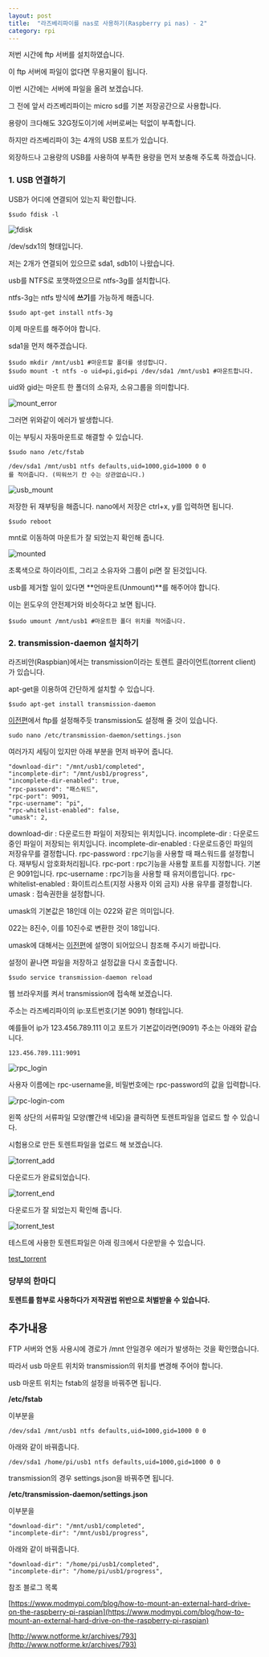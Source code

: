 ```yaml
---
layout: post
title:  "라즈베리파이를 nas로 사용하기(Raspberry pi nas) - 2"
category: rpi
---
```


저번 시간에 ftp 서버를 설치하였습니다.

이 ftp 서버에 파일이 없다면 무용지물이 됩니다.

이번 시간에는 서버에 파일을 올려 보겠습니다.

그 전에 앞서 라즈베리파이는 micro sd를 기본 저장공간으로 사용합니다.

용량이 크다해도 32G정도이기에 서버로써는 턱없이 부족합니다.

하지만 라즈베리파이 3는 4개의 USB 포트가 있습니다.

외장하드나 고용량의 USB를 사용하여 부족한 용량을 먼저 보충해 주도록 하겠습니다.

### 1. USB 연결하기

USB가 어디에 연결되어 있는지 확인합니다.

~~~
$sudo fdisk -l
~~~

![fdisk](https://drive.google.com/uc?id=0B_CtpwiAk5hIRVBRSHktUHIwUW8)

/dev/sdx1의 형태입니다.

저는 2개가 연결되어 있으므로 sda1, sdb1이 나왔습니다.

usb를 NTFS로 포맷하였으므로 ntfs-3g를 설치합니다.

ntfs-3g는 ntfs 방식에 **쓰기**를 가능하게 해줍니다.

~~~
$sudo apt-get install ntfs-3g
~~~

이제 마운트를 해주어야 합니다.

sda1을 먼저 해주겠습니다.

~~~
$sudo mkdir /mnt/usb1 #마운트할 폴더를 생성합니다.
$sudo mount -t ntfs -o uid=pi,gid=pi /dev/sda1 /mnt/usb1 #마운트합니다.
~~~

uid와 gid는 마운트 한 폴더의 소유자, 소유그룹을 의미합니다.

![mount_error](https://drive.google.com/uc?id=0B_CtpwiAk5hIWnhzeHRza0kySlE)

그러면 위와같이 에러가 발생합니다.

이는 부팅시 자동마운트로 해결할 수 있습니다.

~~~
$sudo nano /etc/fstab

/dev/sda1 /mnt/usb1 ntfs defaults,uid=1000,gid=1000 0 0
를 적어줍니다. (띄워쓰기 칸 수는 상관없습니다.)
~~~

![usb_mount](https://drive.google.com/uc?id=0B_CtpwiAk5hIOEp5ZWIwWHVUNG8)

저장한 뒤 재부팅을 해줍니다.
nano에서 저장은 ctrl+x, y를 입력하면 됩니다.

~~~
$sudo reboot
~~~

mnt로 이동하여 마운트가 잘 되었는지 확인해 줍니다.

![mounted](https://drive.google.com/uc?id=0B_CtpwiAk5hIY0NCVHBNQWNacVk)

초록색으로 하이라이트, 그리고 소유자와 그룹이 pi면 잘 된것입니다.

usb를 제거할 일이 있다면 **언마운트(Unmount)**를 해주어야 합니다.

이는 윈도우의 안전제거와 비슷하다고 보면 됩니다.

~~~
$sudo umount /mnt/usb1 #마운트한 폴더 위치를 적어줍니다.
~~~


### 2. transmission-daemon 설치하기

라즈비안(Raspbian)에서는 transmission이라는 토렌트 클라이언트(torrent client)가 있습니다.

apt-get을 이용하여 간단하게 설치할 수 있습니다.

~~~
$sudo apt-get install transmission-daemon
~~~

[이전편]({{site.url}}/rpi/2017/03/28/rpi-nas-ftp-server.html)에서 ftp를 설정해주듯 transmission도 설정해 줄 것이 있습니다.

~~~
sudo nano /etc/transmission-daemon/settings.json
~~~

여러가지 세팅이 있지만 아래 부분을 먼저 바꾸어 줍니다.

~~~
"download-dir": "/mnt/usb1/completed",
"incomplete-dir": "/mnt/usb1/progress",
"incomplete-dir-enabled": true,
"rpc-password": "패스워드",
"rpc-port": 9091,
"rpc-username": "pi",
"rpc-whitelist-enabled": false,
"umask": 2,
~~~

download-dir : 다운로드한 파일이 저장되는 위치입니다.
incomplete-dir : 다운로드중인 파일이 저장되는 위치입니다.
incomplete-dir-enabled : 다운로드중인 파일의 저장유무를 결정합니다.
rpc-password : rpc기능을 사용할 때 패스워드를 설정합니다. 재부팅시 암호화처리됩니다.
rpc-port : rpc기능을 사용할 포트를 지정합니다. 기본은 9091입니다.
rpc-username : rpc기능을 사용할 때 유저이름입니다.
rpc-whitelist-enabled : 화이트리스트(지정 사용자 이외 금지) 사용 유무를 결정합니다.
umask : 접속권한을 설정합니다.

umask의 기본값은 18인데 이는 022와 같은 의미입니다.

022는 8진수, 이를 10진수로 변환한 것이 18입니다.

umask에 대해서는 [이전편]({{site.url}}/rpi/2017/03/28/rpi-nas-ftp-server.html)에 설명이 되어있으니 참조해 주시기 바랍니다.

설정이 끝나면 파일을 저장하고 설정값을 다시 호출합니다.

~~~
$sudo service transmission-daemon reload
~~~

웹 브라우저를 켜서 transmission에 접속해 보겠습니다.

주소는 라즈베리파이의 ip:포트번호(기본 9091) 형태입니다.

예를들어 ip가 123.456.789.111 이고 포트가 기본값이라면(9091) 주소는 아래와 같습니다.

~~~
123.456.789.111:9091
~~~

![rpc_login](https://drive.google.com/uc?id=0B_CtpwiAk5hIcjdhZnk1QjFQS28)

사용자 이름에는 rpc-username을, 비밀번호에는 rpc-password의 값을 입력합니다.

![rpc-login-com](https://drive.google.com/uc?id=0B_CtpwiAk5hIWWpMVXNtSnpoaTA)

왼쪽 상단의 서류파일 모양(빨간색 네모)을 클릭하면 토렌트파일을 업로드 할 수 있습니다.

시험용으로 만든 토렌트파일을 업로드 해 보겠습니다.

![torrent_add](https://drive.google.com/uc?id=0B_CtpwiAk5hIZGZmcVZ3SWxBQUU)

다운로드가 완료되었습니다.

![torrent_end](https://drive.google.com/uc?id=0B_CtpwiAk5hIQ0I5MlhBVUN6a1U)

다운로드가 잘 되었는지 확인해 줍니다.

![torrent_test](https://drive.google.com/uc?id=0B_CtpwiAk5hIYWZwVDdDZ1JxZjA)

테스트에 사용한 토렌트파일은 아래 링크에서 다운받을 수 있습니다.

[test_torrent](https://drive.google.com/uc?id=0B_CtpwiAk5hIajd6elJPQlRGLUU)

### 당부의 한마디

**토렌트를 함부로 사용하다가 저작권법 위반으로 처벌받을 수 있습니다.**


## 추가내용

FTP 서버와 연동 사용시에 경로가 /mnt 안일경우 에러가 발생하는 것을 확인했습니다.

따라서 usb 마운트 위치와 transmission의 위치를 변경해 주어야 합니다.

usb 마운트 위치는 fstab의 설정을 바꿔주면 됩니다.

**/etc/fstab**

이부분을
~~~
/dev/sda1 /mnt/usb1 ntfs defaults,uid=1000,gid=1000 0 0
~~~
아래와 같이 바꿔줍니다.
~~~
/dev/sda1 /home/pi/usb1 ntfs defaults,uid=1000,gid=1000 0 0
~~~

transmission의 경우 settings.json을 바꿔주면 됩니다.

**/etc/transmission-daemon/settings.json**

이부분을
~~~
"download-dir": "/mnt/usb1/completed",
"incomplete-dir": "/mnt/usb1/progress",
~~~
아래와 같이 바꿔줍니다.
~~~
"download-dir": "/home/pi/usb1/completed",
"incomplete-dir": "/home/pi/usb1/progress",
~~~


참조 블로그 목록

[https://www.modmypi.com/blog/how-to-mount-an-external-hard-drive-on-the-raspberry-pi-raspian](https://www.modmypi.com/blog/how-to-mount-an-external-hard-drive-on-the-raspberry-pi-raspian)

[http://www.notforme.kr/archives/793](http://www.notforme.kr/archives/793)
